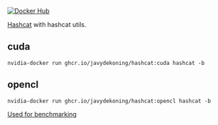 [![Docker Hub](http://dockeri.co/image/javydekoning/hashcat)](https://hub.docker.com/r/javydekoning/hashcat/)


[Hashcat](https://hashcat.net/hashcat/) with hashcat utils.

## cuda

```
nvidia-docker run ghcr.io/javydekoning/hashcat:cuda hashcat -b
```

## opencl

```
nvidia-docker run ghcr.io/javydekoning/hashcat:opencl hashcat -b
```

[Used for benchmarking](https://github.com/javydekoning/aws-hashcat)
